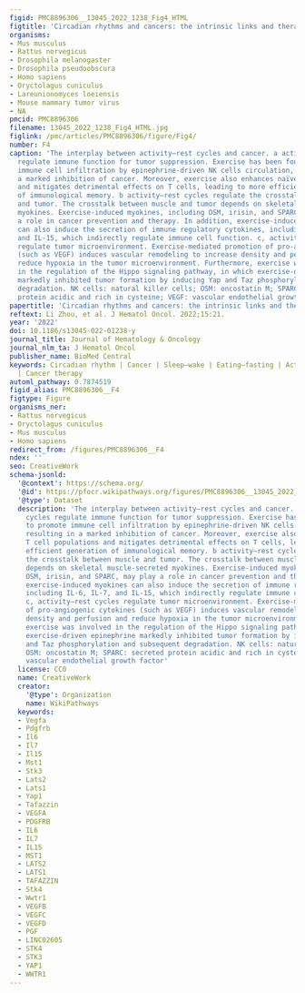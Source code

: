 ```yaml
---
figid: PMC8896306__13045_2022_1238_Fig4_HTML
figtitle: 'Circadian rhythms and cancers: the intrinsic links and therapeutic potentials'
organisms:
- Mus musculus
- Rattus norvegicus
- Drosophila melanogaster
- Drosophila pseudoobscura
- Homo sapiens
- Oryctolagus cuniculus
- Lareunionomyces loeiensis
- Mouse mammary tumor virus
- NA
pmcid: PMC8896306
filename: 13045_2022_1238_Fig4_HTML.jpg
figlink: /pmc/articles/PMC8896306/figure/Fig4/
number: F4
caption: 'The interplay between activity–rest cycles and cancer. a activity–rest cycles
  regulate immune function for tumor suppression. Exercise has been found to promote
  immune cell infiltration by epinephrine-driven NK cells circulation, resulting in
  a marked inhibition of cancer. Moreover, exercise also enhances naïve T cell populations
  and mitigates detrimental effects on T cells, leading to more efficient generation
  of immunological memory. b activity–rest cycles regulate the crosstalk between muscle
  and tumor. The crosstalk between muscle and tumor depends on skeletal muscle-secreted
  myokines. Exercise-induced myokines, including OSM, irisin, and SPARC, may play
  a role in cancer prevention and therapy. In addition, exercise-induced myokines
  can also induce the secretion of immune regulatory cytokines, including IL-6, IL-7,
  and IL-15, which indirectly regulate immune cell function. c, activity–rest cycles
  regulate tumor microenvironment. Exercise-mediated promotion of pro-angiogenic cytokines
  (such as VEGF) induces vascular remodeling to increase density and perfusion and
  reduce hypoxia in the tumor microenvironment. Furthermore, exercise was involved
  in the regulation of the Hippo signaling pathway, in which exercise-driven epinephrine
  markedly inhibited tumor formation by inducing Yap and Taz phosphorylation and subsequent
  degradation. NK cells: natural killer cells; OSM: oncostatin M; SPARC: secreted
  protein acidic and rich in cysteine; VEGF: vascular endothelial growth factor'
papertitle: 'Circadian rhythms and cancers: the intrinsic links and therapeutic potentials.'
reftext: Li Zhou, et al. J Hematol Oncol. 2022;15:21.
year: '2022'
doi: 10.1186/s13045-022-01238-y
journal_title: Journal of Hematology & Oncology
journal_nlm_ta: J Hematol Oncol
publisher_name: BioMed Central
keywords: Circadian rhythm | Cancer | Sleep–wake | Eating–fasting | Activity–rest
  | Cancer therapy
automl_pathway: 0.7874519
figid_alias: PMC8896306__F4
figtype: Figure
organisms_ner:
- Rattus norvegicus
- Oryctolagus cuniculus
- Mus musculus
- Homo sapiens
redirect_from: /figures/PMC8896306__F4
ndex: ''
seo: CreativeWork
schema-jsonld:
  '@context': https://schema.org/
  '@id': https://pfocr.wikipathways.org/figures/PMC8896306__13045_2022_1238_Fig4_HTML.html
  '@type': Dataset
  description: 'The interplay between activity–rest cycles and cancer. a activity–rest
    cycles regulate immune function for tumor suppression. Exercise has been found
    to promote immune cell infiltration by epinephrine-driven NK cells circulation,
    resulting in a marked inhibition of cancer. Moreover, exercise also enhances naïve
    T cell populations and mitigates detrimental effects on T cells, leading to more
    efficient generation of immunological memory. b activity–rest cycles regulate
    the crosstalk between muscle and tumor. The crosstalk between muscle and tumor
    depends on skeletal muscle-secreted myokines. Exercise-induced myokines, including
    OSM, irisin, and SPARC, may play a role in cancer prevention and therapy. In addition,
    exercise-induced myokines can also induce the secretion of immune regulatory cytokines,
    including IL-6, IL-7, and IL-15, which indirectly regulate immune cell function.
    c, activity–rest cycles regulate tumor microenvironment. Exercise-mediated promotion
    of pro-angiogenic cytokines (such as VEGF) induces vascular remodeling to increase
    density and perfusion and reduce hypoxia in the tumor microenvironment. Furthermore,
    exercise was involved in the regulation of the Hippo signaling pathway, in which
    exercise-driven epinephrine markedly inhibited tumor formation by inducing Yap
    and Taz phosphorylation and subsequent degradation. NK cells: natural killer cells;
    OSM: oncostatin M; SPARC: secreted protein acidic and rich in cysteine; VEGF:
    vascular endothelial growth factor'
  license: CC0
  name: CreativeWork
  creator:
    '@type': Organization
    name: WikiPathways
  keywords:
  - Vegfa
  - Pdgfrb
  - Il6
  - Il7
  - Il15
  - Mst1
  - Stk3
  - Lats2
  - Lats1
  - Yap1
  - Tafazzin
  - VEGFA
  - PDGFRB
  - IL6
  - IL7
  - IL15
  - MST1
  - LATS2
  - LATS1
  - TAFAZZIN
  - Stk4
  - Wwtr1
  - VEGFB
  - VEGFC
  - VEGFD
  - PGF
  - LINC02605
  - STK4
  - STK3
  - YAP1
  - WWTR1
---
```

